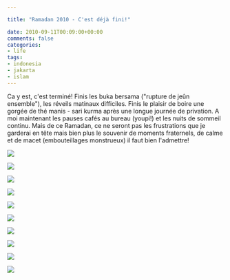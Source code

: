 ```yaml
---

title: "Ramadan 2010 - C'est déjà fini!"

date: 2010-09-11T00:09:00+00:00
comments: false
categories: 
- life
tags:
- indonesia
- jakarta
- islam
---
```


 Ca y est, c'est terminé! Finis les buka bersama ("rupture de jeûn ensemble"), les réveils matinaux difficiles. Finis le plaisir de boire une gorgée de thé manis - sari kurma après une longue journée de privation. A moi maintenant les pauses cafés au bureau (youpi!) et les nuits de sommeil continu. Mais de ce Ramadan, ce ne seront pas les frustrations que je garderai en tête mais bien plus le souvenir de moments fraternels, de calme et de macet (embouteillages monstrueux) il faut bien l'admettre!

![](media/20100905-001.jpg)

![](media/20100905-002.jpg)

![](media/20100910-003.jpg)

![](media/20100910-004.jpg)

![](media/20100910-005.jpg)

![](media/20100910-006.jpg)

![](media/20100910-007.jpg)

![](media/20100910-008.jpg)

![](media/20100910-009.jpg)

![](media/20100910-010.jpg)